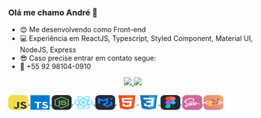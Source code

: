 ### Olá me chamo André 👋

- 😍 Me desenvolvendo como Front-end
- 💻 Experiência em ReactJS, Typescript, Styled Component, Material UI, NodeJS, Express
- 😎 Caso precise entrar em contato segue:
- 📱 +55 92 98104-0910

<div align="center">
  <a href="https://github.com/andresouza2">
  <img height="180em" src="https://github-readme-stats.vercel.app/api?username=andresouza2&show_icons=true&theme=merko&include_all_commits=true&count_private=true"/>
  <img height="180em" src="https://github-readme-stats.vercel.app/api/top-langs/?username=andresouza2&layout=compact&langs_count=7&theme=merko"/>
</div>
  <div style="display: inline_block"><br>
  <img align="center" alt="javascript" height="30" width="40" src="https://github.com/tandpfun/skill-icons/blob/main/icons/JavaScript.svg">
  <img align="center" alt="Ts" height="30" width="40" src="https://raw.githubusercontent.com/devicons/devicon/master/icons/typescript/typescript-plain.svg">
  <img align="center" alt="Node" height="30" width="40" src="https://github.com/tandpfun/skill-icons/blob/main/icons/NodeJS-Dark.svg">
  <img align="center" alt="React" height="30" width="40" src="https://raw.githubusercontent.com/devicons/devicon/master/icons/react/react-original.svg">
  <img align="center" alt="Mui" height="30" width="40" src="https://github.com/tandpfun/skill-icons/blob/main/icons/MaterialUI-Dark.svg">
  <img align="center" alt="HTML" height="30" width="40" src="https://raw.githubusercontent.com/devicons/devicon/master/icons/html5/html5-original.svg">
  <img align="center" alt="CSS" height="30" width="40" src="https://raw.githubusercontent.com/devicons/devicon/master/icons/css3/css3-original.svg">
  <img align="center" alt="figma" height="30" width="40" src="https://github.com/tandpfun/skill-icons/blob/main/icons/Figma-Dark.svg">
  <img align="center" alt="Sass" height="30" width="40" src="https://github.com/tandpfun/skill-icons/blob/main/icons/Sass.svg">
  <img align="center" alt="Styled-component" height="30" width="40" src="https://github.com/tandpfun/skill-icons/blob/main/icons/StyledComponents.svg">
